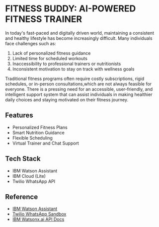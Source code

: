 
# FITNESS BUDDY: AI-POWERED FITNESS TRAINER

In today's fast-paced and digitally driven world, maintaining a consistent and healthy lifestyle has become increasingly difficult. Many individuals face challenges such as:

1. Lack of personalized fitness guidance
2. Limited time for scheduled workouts
3. Inaccessibility to professional trainers or nutritionists
4. Inconsistent motivation to stay on track with wellness goals

Traditional fitness programs often require costly subscriptions, rigid schedules, or in-person consultations,which are not always feasible for everyone. There is a pressing need for an accessible, user-friendly, and intelligent support system that can assist individuals in making healthier daily choices and staying motivated on their fitness journey.



## Features

- Personalized Fitness Plans
- Smart Nutrition Guidance
- Flexible Scheduling
- Virtual Trainer and Chat Support


## Tech Stack

- IBM Watson Assistant
- IBM Cloud (Lite)
- Twilio WhatsApp API


## Reference

- [IBM Watson Assistant](https://www.ibm.com/cloud/watson-assistant)
- [Twilio WhatsApp Sandbox](https://www.twilio.com/whatsapp)
- [IBM Watsonx.ai API Docs](https://cloud.ibm.com/apidocs/watsonx-ai)

